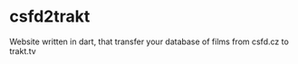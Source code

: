 csfd2trakt
==========
Website written in dart, that transfer your database of films from csfd.cz to trakt.tv